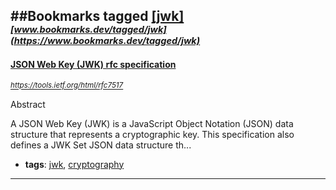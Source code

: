 ##Bookmarks tagged [[jwk]](https://www.bookmarks.dev?q=[jwk])
_<sup><sup>[www.bookmarks.dev/tagged/jwk](https://www.bookmarks.dev/tagged/jwk)</sup></sup>_
---
#### [JSON Web Key (JWK) rfc specification](https://tools.ietf.org/html/rfc7517)
_<sup>https://tools.ietf.org/html/rfc7517</sup>_

Abstract

   A JSON Web Key (JWK) is a JavaScript Object Notation (JSON) data
   structure that represents a cryptographic key.  This specification
   also defines a JWK Set JSON data structure th...
* **tags**: [jwk](../tagged/jwk.md), [cryptography](../tagged/cryptography.md)
---
